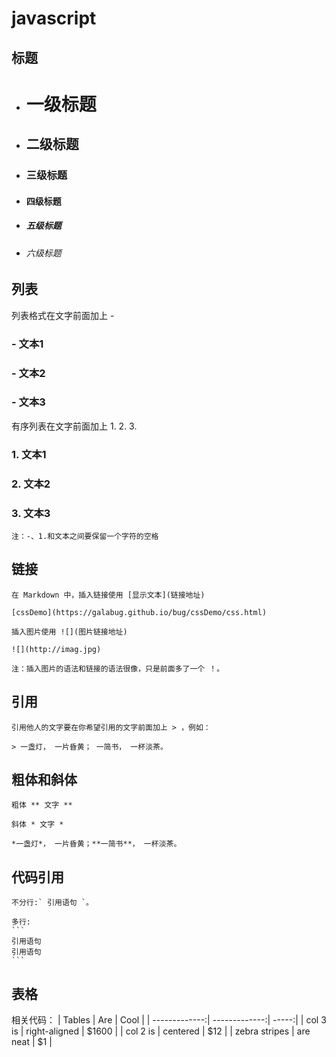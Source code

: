 <meta http-equiv="Content-Type" content="text/html; charset=utf-8">

# javascript
## 标题
- # 一级标题
- ## 二级标题
- ### 三级标题
- #### 四级标题
- ##### 五级标题
- ###### 六级标题 

## 列表

  列表格式在文字前面加上 - 

  ### - 文本1
  ### - 文本2
  ### - 文本3

  有序列表在文字前面加上 1. 2. 3. 

  ### 1. 文本1
  ### 2. 文本2
  ### 3. 文本3

    注：-、1.和文本之间要保留一个字符的空格

## 链接

    在 Markdown 中，插入链接使用 [显示文本](链接地址) 
    
    [cssDemo](https://galabug.github.io/bug/cssDemo/css.html)

    插入图片使用 ![](图片链接地址) 

    ![](http://imag.jpg)
    
    注：插入图片的语法和链接的语法很像，只是前面多了一个 ！。

## 引用
    
    引用他人的文字要在你希望引用的文字前面加上 > ，例如：

    > 一盏灯， 一片昏黄； 一简书， 一杯淡茶。

## 粗体和斜体
    
    粗体 ** 文字 **
    
    斜体 * 文字 *

    *一盏灯*， 一片昏黄；**一简书**， 一杯淡茶。

## 代码引用
    
    不分行:` 引用语句 `。
    
    多行:
    ```
    引用语句 
    引用语句  
    ```

## 表格
相关代码：
| Tables        | Are           | Cool  |
| -------------:| -------------:| -----:|
| col 3 is      | right-aligned | $1600 |
| col 2 is      | centered      |   $12 |
| zebra stripes | are neat      |    $1 |




